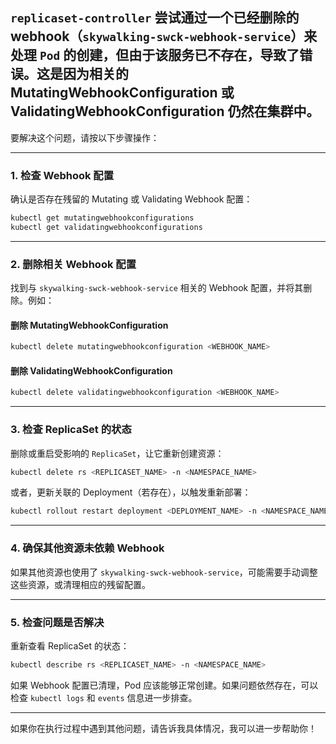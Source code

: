 ## `replicaset-controller` 尝试通过一个已经删除的 webhook（`skywalking-swck-webhook-service`）来处理 `Pod` 的创建，但由于该服务已不存在，导致了错误。这是因为相关的 **MutatingWebhookConfiguration** 或 **ValidatingWebhookConfiguration** 仍然在集群中。

要解决这个问题，请按以下步骤操作：

---

### **1. 检查 Webhook 配置**

确认是否存在残留的 Mutating 或 Validating Webhook 配置：

```bash
kubectl get mutatingwebhookconfigurations
kubectl get validatingwebhookconfigurations
```

---

### **2. 删除相关 Webhook 配置**

找到与 `skywalking-swck-webhook-service` 相关的 Webhook 配置，并将其删除。例如：

#### 删除 MutatingWebhookConfiguration

```bash
kubectl delete mutatingwebhookconfiguration <WEBHOOK_NAME>
```

#### 删除 ValidatingWebhookConfiguration

```bash
kubectl delete validatingwebhookconfiguration <WEBHOOK_NAME>
```

---

### **3. 检查 ReplicaSet 的状态**

删除或重启受影响的 `ReplicaSet`，让它重新创建资源：

```bash
kubectl delete rs <REPLICASET_NAME> -n <NAMESPACE_NAME>
```

或者，更新关联的 Deployment（若存在），以触发重新部署：

```bash
kubectl rollout restart deployment <DEPLOYMENT_NAME> -n <NAMESPACE_NAME>
```

---

### **4. 确保其他资源未依赖 Webhook**

如果其他资源也使用了 `skywalking-swck-webhook-service`，可能需要手动调整这些资源，或清理相应的残留配置。

---

### **5. 检查问题是否解决**

重新查看 ReplicaSet 的状态：

```bash
kubectl describe rs <REPLICASET_NAME> -n <NAMESPACE_NAME>
```

如果 Webhook 配置已清理，Pod 应该能够正常创建。如果问题依然存在，可以检查 `kubectl logs` 和 `events` 信息进一步排查。

---

如果你在执行过程中遇到其他问题，请告诉我具体情况，我可以进一步帮助你！
